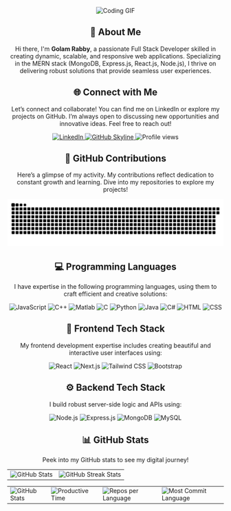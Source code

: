 <!--
**Golam-Rabby821/Golam-Rabby821** is a ✨ _special_ ✨ repository because its `README.md` (this file) appears on your GitHub profile.

Here are some ideas to get you started:

- 🔭 I’m currently working on ...
- 🌱 I’m currently learning ...
- 👯 I’m looking to collaborate on ...
- 🤔 I’m looking for help with ...
- 💬 Ask me about ...
- 📫 How to reach me: ...
- 😄 Pronouns: ...
- ⚡ Fun fact: ...
-->

<div align="center">
    
<p><img src="https://user-images.githubusercontent.com/74038190/212749171-b84692a8-2b04-4e3b-93ca-ac14705da224.gif" alt="Coding GIF" /></p>
</div>

<div align="center">
    <h2>🚀 About Me</h2>
    <p>Hi there, I'm <strong>Golam Rabby</strong>, a passionate Full Stack Developer skilled in creating dynamic, scalable, and responsive web applications. Specializing in the MERN stack (MongoDB, Express.js, React.js, Node.js), I thrive on delivering robust solutions that provide seamless user experiences.</p>
</div>

<div align="center">
<h2 align="center" class="section-heading">🌐 Connect with Me</h2>
<p>Let’s connect and collaborate! You can find me on LinkedIn or explore my projects on GitHub. I’m always open to discussing new opportunities and innovative ideas. Feel free to reach out!</p>
<div align="center">
  <a href="https://www.linkedin.com/in/golamrabby-" target="_blank">
    <img src="https://img.shields.io/badge/GolamRabby-0077B5?style=for-the-badge&logo=linkedin&logoColor=white" alt="LinkedIn"/>
  </a>
  <a href="https://github.com/Golam-Rabby821/Golam-Rabby821" target="_blank">
    <img src="https://img.shields.io/badge/View%20on%20GitHub-%230077B5.svg?&style=for-the-badge&logo=github&logoColor=white" alt="GitHub Skyline"/>
  </a>
  <img src="https://komarev.com/ghpvc/?username=Golam-Rabby821&style=for-the-badge" alt="Profile views" />
</div>

<div align="center">
  <h2>🐍 GitHub Contributions</h2>
  <p>Here’s a glimpse of my activity. My contributions reflect dedication to constant growth and learning. Dive into my repositories to explore my projects!</p>
 <picture>
  <source media="(prefers-color-scheme: dark)" srcset="https://raw.githubusercontent.com/golam-rabby821/golam-rabby821/output/github-contribution-grid-snake-dark.svg">
  <source media="(prefers-color-scheme: light)" srcset="https://raw.githubusercontent.com/golam-rabby821/golam-rabby821/output/github-contribution-grid-snake.svg">
  <img alt="github contribution grid snake animation" src="https://raw.githubusercontent.com/golam-rabby821/golam-rabby821/output/github-contribution-grid-snake.svg">
</picture>
</div>

<h2 align="center" class="section-heading">💻 Programming Languages</h2>
<p>I have expertise in the following programming languages, using them to craft efficient and creative solutions:</p>
<div align="center">
    <img src="https://img.shields.io/badge/JavaScript-F7DF1E?style=for-the-badge&logo=javascript&logoColor=black" alt="JavaScript" />
    <img src="https://img.shields.io/badge/C++-00599C?style=for-the-badge&logo=cplusplus&logoColor=white" alt="C++" />
    <img src="https://img.shields.io/badge/Matlab-0076A8?style=for-the-badge&logo=matlab&logoColor=white" alt="Matlab" />
    <img src="https://img.shields.io/badge/C-00599C?style=for-the-badge&logo=c&logoColor=white" alt="C" />
    <img src="https://img.shields.io/badge/Python-3776AB?style=for-the-badge&logo=python&logoColor=white" alt="Python" />
    <img src="https://img.shields.io/badge/Java-007396?style=for-the-badge&logo=java&logoColor=white" alt="Java" />
    <img src="https://img.shields.io/badge/C%23-239120?style=for-the-badge&logo=csharp&logoColor=white" alt="C#" />
    <img src="https://img.shields.io/badge/HTML-E34F26?style=for-the-badge&logo=html5&logoColor=white" alt="HTML" />
    <img src="https://img.shields.io/badge/CSS-1572B6?style=for-the-badge&logo=css3&logoColor=white" alt="CSS" />
</div>

<div align="center">
<h2 align="center" class="section-heading">🌟 Frontend Tech Stack</h2>
<p>My frontend development expertise includes creating beautiful and interactive user interfaces using:</p>
<div>
    <img src="https://img.shields.io/badge/React-61DAFB?style=for-the-badge&logo=react&logoColor=black" alt="React" />
    <img src="https://img.shields.io/badge/Next.js-000000?style=for-the-badge&logo=nextdotjs&logoColor=white" alt="Next.js" />
    <img src="https://img.shields.io/badge/TailwindCSS-06B6D4?style=for-the-badge&logo=tailwindcss&logoColor=white" alt="Tailwind CSS" />
    <img src="https://img.shields.io/badge/Bootstrap-7952B3?style=for-the-badge&logo=bootstrap&logoColor=white" alt="Bootstrap" />
</div>
</div>

<div align="center">
<h2 align="center" class="section-heading">⚙️ Backend Tech Stack</h2>
<p>I build robust server-side logic and APIs using:</p>
<div>
    <img src="https://img.shields.io/badge/Node.js-339933?style=for-the-badge&logo=nodedotjs&logoColor=white" alt="Node.js" />
    <img src="https://img.shields.io/badge/Express.js-000000?style=for-the-badge&logo=express&logoColor=white" alt="Express.js" />
    <img src="https://img.shields.io/badge/MongoDB-47A248?style=for-the-badge&logo=mongodb&logoColor=white" alt="MongoDB" />
    <img src="https://img.shields.io/badge/MySQL-4479A1?style=for-the-badge&logo=mysql&logoColor=white" alt="MySQL" />
</div>
</div>

<div align="center">
<h2 align="center" class="section-heading"> 📊 GitHub Stats</h2>
<p>Peek into my GitHub stats to see my digital journey!</p>
 <table align="center" width="100%">
    <tr>
       <td><img style="border: none;" src="https://github-profile-summary-cards.vercel.app/api/cards/profile-details?username=golam-rabby821&theme=github_dark" alt="GitHub Stats"/></td>   
       <td><img src="https://github-readme-streak-stats.herokuapp.com?user=Golam-Rabby821&theme=dark&hide_border=true" alt="GitHub Streak Stats" /></td>
    </tr>
 </table>
 <table align="center" width="100%">
    <tr>
        <td><img style="border: none;" src="https://github-profile-summary-cards.vercel.app/api/cards/stats?username=golam-rabby821&theme=github_dark" alt="GitHub Stats"/></td>
        <td><img style="border: none;" src="https://github-profile-summary-cards.vercel.app/api/cards/productive-time?username=golam-rabby821&theme=github_dark&utcOffset=10" alt="Productive Time"/></td>
        <td><img style="border: none;" src="https://github-profile-summary-cards.vercel.app/api/cards/repos-per-language?username=golam-rabby821&theme=github_dark" alt="Repos per Language"/></td>
        <td><img style="border: none;" src="https://github-profile-summary-cards.vercel.app/api/cards/most-commit-language?username=golam-rabby821&theme=github_dark" alt="Most Commit Language"/></td>
    </tr>
 </table>
</div>
